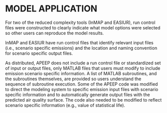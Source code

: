 # MODEL APPLICATION

For two of the reduced complexity tools (InMAP and EASIUR), run control files were constructed to clearly indicate what model options were selected so other users can reproduce the model results. 

InMAP and EASIUR have run control files that identify relevant input files (i.e., scenario specific emissions) and the location and naming convention for scenario specific output files. 

As distributed, APEEP does not include a run control file or standardized set of input or output files, only MATLAB files that users must modify to include emission scenario specific information. A list of MATLAB subroutines, and the subroutines themselves, are provided so users understand the sequence of subroutine execution. Some of the APEEP code was modified to direct the modeling system to specific emission input files with scenario specific information and to automatically generate output files with the predicted air quality surface. The code also needed to be modified to reflect scenario specific information (e.g., value of statistical life). 


